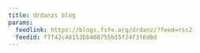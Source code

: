 ```yaml
---
title: drdanzs blog
params:
  feedlink: https://blogs.fsfe.org/drdanz/?feed=rss2
  feedid: f7f42c48153bb480755b15f24f3f6d8d
---
```

